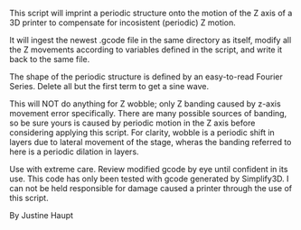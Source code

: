 This script will imprint a periodic structure onto the motion of the Z axis of a 3D printer to compensate for incosistent (periodic) Z motion.

It will ingest the newest .gcode file in the same directory as itself, modify all the Z movements according to variables defined in the script, and write it back to the same file.

The shape of the periodic structure is defined by an easy-to-read Fourier Series. Delete all but the first term to get a sine wave.

This will NOT do anything for Z wobble; only Z banding caused by z-axis movement error specifically. There are many possible sources of banding, so be sure yours is caused by periodic motion in the Z axis before considering applying this script. For clarity, wobble is a periodic shift in layers due to lateral movement of the stage, wheras the banding referred to here is a periodic dilation in layers.

Use with extreme care. Review modified gcode by eye until confident in its use. This code has only been tested with gcode generated by Simplify3D. I can not be held responsible for damage caused a printer through the use of this script.

By Justine Haupt
